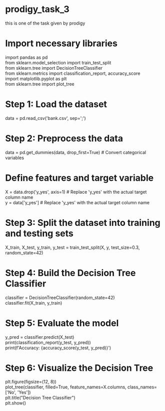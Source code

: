 # prodigy_task_3
this is one of the task given by prodigy 
# Import necessary libraries  
import pandas as pd  
from sklearn.model_selection import train_test_split  
from sklearn.tree import DecisionTreeClassifier  
from sklearn.metrics import classification_report, accuracy_score  
import matplotlib.pyplot as plt  
from sklearn.tree import plot_tree  

# Step 1: Load the dataset  
data = pd.read_csv('bank.csv', sep=';')  

# Step 2: Preprocess the data  
data = pd.get_dummies(data, drop_first=True)  # Convert categorical variables  

# Define features and target variable  
X = data.drop('y_yes', axis=1)  # Replace 'y_yes' with the actual target column name  
y = data['y_yes']  # Replace 'y_yes' with the actual target column name  

# Step 3: Split the dataset into training and testing sets  
X_train, X_test, y_train, y_test = train_test_split(X, y, test_size=0.3, random_state=42)  

# Step 4: Build the Decision Tree Classifier  
classifier = DecisionTreeClassifier(random_state=42)  
classifier.fit(X_train, y_train)  

# Step 5: Evaluate the model  
y_pred = classifier.predict(X_test)  
print(classification_report(y_test, y_pred))  
print(f'Accuracy: {accuracy_score(y_test, y_pred)}')  

# Step 6: Visualize the Decision Tree  
plt.figure(figsize=(12, 8))  
plot_tree(classifier, filled=True, feature_names=X.columns, class_names=['No', 'Yes'])  
plt.title("Decision Tree Classifier")  
plt.show()  
